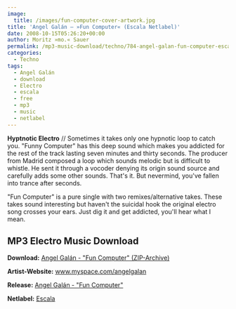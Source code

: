 ```yaml
---
image:
  title: /images/fun-computer-cover-artwork.jpg
title: 'Angel Galán – »Fun Computer« (Escala Netlabel)'
date: 2008-10-15T05:26:20+00:00
author: Moritz »mo.« Sauer
permalink: /mp3-music-download/techno/784-angel-galan-fun-computer-escala-netlabel
categories:
  - Techno
tags:
  - Angel Galán
  - download
  - Electro
  - escala
  - free
  - mp3
  - music
  - netlabel
---
```

**Hyptnotic Electro** // Sometimes it takes only one hypnotic loop to catch you. "Funny Computer" has this deep sound which makes you addicted for the rest of the track lasting seven minutes and thirty seconds. The producer from Madrid composed a loop which sounds melodic but is difficult to whistle. He sent it through a vocoder denying its origin sound source and carefully adds some other sounds. That's it. But nevermind, you've fallen into trance after seconds.

<!--more-->

<!--adsense-->

"Fun Computer" is a pure single with two remixes/alternative takes. These takes sound interesting but haven't the suicidal hook the original electro song crosses your ears. Just dig it and get addicted, you'll hear what I mean.

## MP3 Electro Music Download

**Download:** <a href="http://escalared.com/wp-content/audio/escala04/escala004_Angel_Galan_-_Fun_Computer_Ep.rar" target="_blank">Angel Galán - "Fun Computer" (ZIP-Archive)</a>
  
**Artist-Website:** <a href="http://www.myspace.com/angelgalan" target="_blank">www.myspace.com/angelgalan</a>
  
**Release:** <a href="http://escalared.com/archives/230" target="_blank">Angel Galán - "Fun Computer"</a>
  
**Netlabel:** <a href="http://escalared.com" target="_blank">Escala</a>